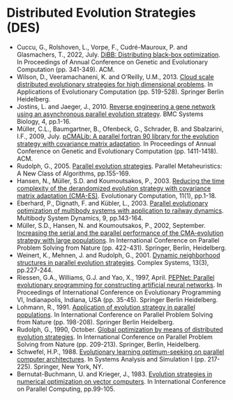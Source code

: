 # Distributed Evolution Strategies (DES)

* Cuccu, G., Rolshoven, L., Vorpe, F., Cudré-Mauroux, P. and Glasmachers, T., 2022, July. [DiBB: Distributing black-box optimization](https://dl.acm.org/doi/abs/10.1145/3512290.3528764). In Proceedings of Annual Conference on Genetic and Evolutionary Computation (pp. 341-349). ACM.
* Wilson, D., Veeramachaneni, K. and O’Reilly, U.M., 2013. [Cloud scale distributed evolutionary strategies for high dimensional problems](https://link.springer.com/chapter/10.1007/978-3-642-37192-9_52). In Applications of Evolutionary Computation (pp. 519-528). Springer Berlin Heidelberg.
* Jostins, L. and Jaeger, J., 2010. [Reverse engineering a gene network using an asynchronous parallel evolution strategy](https://link.springer.com/article/10.1186/1752-0509-4-17). BMC Systems Biology, 4, pp.1-16.
* Müller, C.L., Baumgartner, B., Ofenbeck, G., Schrader, B. and Sbalzarini, I.F., 2009, July. [pCMALib: A parallel fortran 90 library for the evolution strategy with covariance matrix adaptation](https://dl.acm.org/doi/abs/10.1145/1569901.1570090). In Proceedings of Annual Conference on Genetic and Evolutionary Computation (pp. 1411-1418). ACM.
* Rudolph, G., 2005. [Parallel evolution strategies](https://www.wiley.com/en-ie/Parallel+Metaheuristics:+A+New+Class+of+Algorithms-p-9780471739371). Parallel Metaheuristics: A New Class of Algorithms, pp.155-169.
* Hansen, N., Müller, S.D. and Koumoutsakos, P., 2003. [Reducing the time complexity of the derandomized evolution strategy with covariance matrix adaptation (CMA-ES)](https://direct.mit.edu/evco/article-abstract/11/1/1/1139/Reducing-the-Time-Complexity-of-the-Derandomized). Evolutionary Computation, 11(1), pp.1-18.
* Eberhard, P., Dignath, F. and Kübler, L., 2003. [Parallel evolutionary optimization of multibody systems with application to railway dynamics](https://link.springer.com/article/10.1023/A:1022515214842). Multibody System Dynamics, 9, pp.143-164.
* Müller, S.D., Hansen, N. and Koumoutsakos, P., 2002, September. [Increasing the serial and the parallel performance of the CMA-evolution strategy with large populations](https://link.springer.com/chapter/10.1007/3-540-45712-7_41). In International Conference on Parallel Problem Solving from Nature (pp. 422-431). Springer, Berlin, Heidelberg.
* Weinert, K., Mehnen, J. and Rudolph, G., 2001. [Dynamic neighborhood structures in parallel evolution strategies](https://content.wolfram.com/uploads/sites/13/2018/02/13-3-3.pdf). Complex Systems, 13(3), pp.227-244.
* Riessen, G.A., Williams, G.J. and Yao, X., 1997, April. [PEPNet: Parallel evolutionary programming for constructing artificial neural networks](https://link.springer.com/chapter/10.1007/BFb0014799). In Proceedings of International Conference on Evolutionary Programming VI, Indianapolis, Indiana, USA (pp. 35-45). Springer Berlin Heidelberg.
* Lohmann, R., 1991. [Application of evolution strategy in parallel populations](https://link.springer.com/chapter/10.1007/BFb0029753). In International Conference on Parallel Problem Solving from Nature (pp. 198-208). Springer Berlin Heidelberg.
* Rudolph, G., 1990, October. [Global optimization by means of distributed evolution strategies](https://link.springer.com/chapter/10.1007/BFb0029754). In International Conference on Parallel Problem Solving from Nature (pp. 209-213). Springer, Berlin, Heidelberg.
* Schwefel, H.P., 1988. [Evolutionary learning optimum-seeking on parallel computer architectures](https://link.springer.com/chapter/10.1007/978-1-4684-6389-7_46). In Systems Analysis and Simulation I (pp. 217-225). Springer, New York, NY.
* Bernutat-Buchmann, U. and Krieger, J., 1983. [Evolution strategies in numerical optimization on vector computers](https://archive.org/details/parallelcomputin0000inte_a7w6/page/104/mode/2up). In International Conference on Parallel Computing, pp.99-105.
